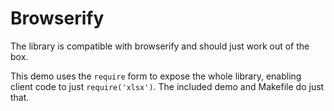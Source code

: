 # Browserify

The library is compatible with browserify and should just work out of the box.

This demo uses the `require` form to expose the whole library, enabling client
code to just `require('xlsx')`.  The included demo and Makefile do just that.
